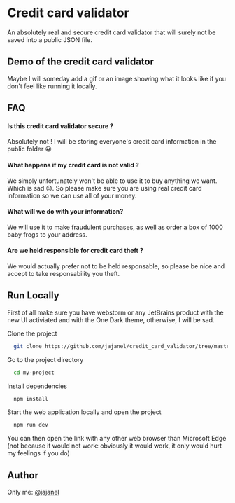 
# Credit card validator

An absolutely real and secure credit card validator that will surely not be saved into a public JSON file.


## Demo of the credit card validator

Maybe I will someday add a gif or an image showing what it looks like if you don't feel like running it locally.



## FAQ

#### Is this credit card validator secure ?
Absolutely not ! I will be storing everyone's credit card information in the public folder 😀


#### What happens if my credit card is not valid ?

We simply unfortunately won't be able to use it to buy anything we want. Which is sad 😓. So please make sure you are using real credit card information so we can use all of your money.

#### What will we do with your information? 
We will use it to make fraudulent purchases, as well as order a box of 1000 baby frogs to your address.

#### Are we held responsible for credit card theft ?
 
We would actually prefer not to be held responsable, so please be nice and accept to take responsability you theft.



## Run Locally

First of all make sure you have webstorm or any JetBrains product with the new UI activiated and with the One Dark theme, otherwise, I will be sad.

Clone the project

```bash
  git clone https://github.com/jajanel/credit_card_validator/tree/master
```

Go to the project directory

```bash
  cd my-project
```

Install dependencies

```bash
  npm install
```

Start the web application locally and open the project

```bash
  npm run dev
```

You can then open the link with any other web browser than Microsoft Edge (not because it would not work: obviously it would work, it only would hurt my feelings if you do)


## Author

Only me: [@jajanel](https://github.com/jajanel)

